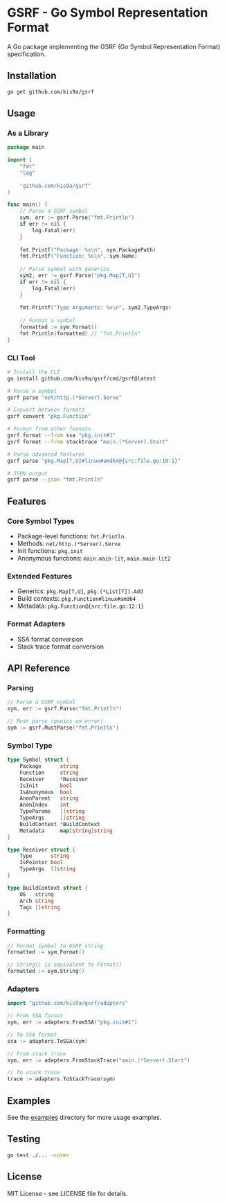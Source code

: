 # GSRF - Go Symbol Representation Format

A Go package implementing the GSRF (Go Symbol Representation Format) specification.

## Installation

```bash
go get github.com/kis9a/gsrf
```

## Usage

### As a Library

```go
package main

import (
    "fmt"
    "log"
    
    "github.com/kis9a/gsrf"
)

func main() {
    // Parse a GSRF symbol
    sym, err := gsrf.Parse("fmt.Println")
    if err != nil {
        log.Fatal(err)
    }
    
    fmt.Printf("Package: %s\n", sym.PackagePath)
    fmt.Printf("Function: %s\n", sym.Name)
    
    // Parse symbol with generics
    sym2, err := gsrf.Parse("pkg.Map[T,U]")
    if err != nil {
        log.Fatal(err)
    }
    
    fmt.Printf("Type Arguments: %v\n", sym2.TypeArgs)
    
    // Format a symbol
    formatted := sym.Format()
    fmt.Println(formatted) // "fmt.Println"
}
```

### CLI Tool

```bash
# Install the CLI
go install github.com/kis9a/gsrf/cmd/gsrf@latest

# Parse a symbol
gsrf parse "net/http.(*Server).Serve"

# Convert between formats
gsrf convert "pkg.Function"

# Format from other formats
gsrf format --from ssa "pkg.init#1"
gsrf format --from stacktrace "main.(*Server).Start"

# Parse advanced features
gsrf parse "pkg.Map[T,U]#linux#amd64@{src:file.go:10:1}"

# JSON output
gsrf parse --json "fmt.Println"
```

## Features

### Core Symbol Types
- Package-level functions: `fmt.Println`
- Methods: `net/http.(*Server).Serve`
- Init functions: `pkg.init`
- Anonymous functions: `main.main·lit`, `main.main·lit2`

### Extended Features
- Generics: `pkg.Map[T,U]`, `pkg.(*List[T]).Add`
- Build contexts: `pkg.Function#linux#amd64`
- Metadata: `pkg.Function@{src:file.go:12:1}`

### Format Adapters
- SSA format conversion
- Stack trace format conversion

## API Reference

### Parsing

```go
// Parse a GSRF symbol
sym, err := gsrf.Parse("fmt.Println")

// Must parse (panics on error)
sym := gsrf.MustParse("fmt.Println")
```

### Symbol Type

```go
type Symbol struct {
    Package      string
    Function     string
    Receiver     *Receiver
    IsInit       bool
    IsAnonymous  bool
    AnonParent   string
    AnonIndex    int
    TypeParams   []string
    TypeArgs     []string
    BuildContext *BuildContext
    Metadata     map[string]string
}

type Receiver struct {
    Type      string
    IsPointer bool
    TypeArgs  []string
}

type BuildContext struct {
    OS   string
    Arch string
    Tags []string
}
```

### Formatting

```go
// Format symbol to GSRF string
formatted := sym.Format()

// String() is equivalent to Format()
formatted := sym.String()
```

### Adapters

```go
import "github.com/kis9a/gsrf/adapters"

// From SSA format
sym, err := adapters.FromSSA("pkg.init#1")

// To SSA format
ssa := adapters.ToSSA(sym)

// From stack trace
sym, err := adapters.FromStackTrace("main.(*Server).Start")

// To stack trace
trace := adapters.ToStackTrace(sym)
```

## Examples

See the [examples](examples/) directory for more usage examples.

## Testing

```bash
go test ./... -cover
```

## License

MIT License - see LICENSE file for details.